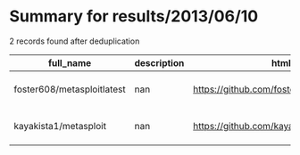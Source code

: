 
# Summary for results/2013/06/10
    
2 records found after deduplication

| full_name | description | html_url | matched_list | matched_count | pushed_at | size | stargazers_count | language | forks_count | vul_ids |
|----------------------------|---------------|-----------------------------------------------|----------------------------------|-----------------|---------------------------|--------|--------------------|------------|---------------|-----------|
| foster608/metasploitlatest | nan | https://github.com/foster608/metasploitlatest | ['metasploit module OR payload'] | 1 | 2013-06-10 03:38:59+00:00 | 56 | 0 | nan | 0 | [] |
| kayakista1/metasploit | nan | https://github.com/kayakista1/metasploit | ['metasploit module OR payload'] | 1 | 2013-06-10 07:45:51+00:00 | 56 | 0 | nan | 0 | [] |
